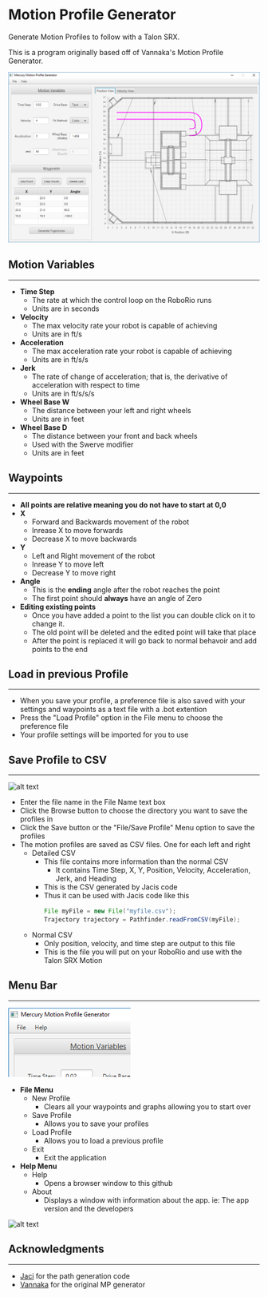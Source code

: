 # Motion Profile Generator
Generate Motion Profiles to follow with a Talon SRX.

This is a program originally based off of Vannaka's Motion Profile Generator.
 
![alt text][logo]

[logo]: https://github.com/Endoman123/motion-profile-generator/blob/master/images/motionwindow.jpg

## Motion Variables
---
- **Time Step**
	- The rate at which the control loop on the RoboRio runs
	- Units are in seconds
- **Velocity**
	- The max velocity rate your robot is capable of achieving
	- Units are in ft/s
- **Acceleration**
	- The max acceleration rate your robot is capable of achieving
	- Units are in ft/s/s
- **Jerk**
	- The rate of change of acceleration; that is, the derivative of acceleration with respect to time
	- Units are in ft/s/s/s
- **Wheel Base W**
	- The distance between your left and right wheels
	- Units are in feet
- **Wheel Base D**
	- The distance between your front and back wheels
	- Used with the Swerve modifier
	- Units are in feet
	
## Waypoints
---
- **All points are relative meaning you do not have to start at 0,0**
- **X**
	- Forward and Backwards movement of the robot
	- Inrease X to move forwards
	- Decrease X to move backwards
- **Y**
	- Left and Right movement of the robot
	- Inrease Y to move left
	- Decrease Y to move right
- **Angle**
	- This is the **ending** angle after the robot reaches the point
	- The first point should **always** have an angle of Zero
- **Editing existing points**
	- Once you have added a point to the list you can double click on it to change it. 
	- The old point will be deleted and the edited point will take that place
	- After the point is replaced it will go back to normal behavoir and add points to the end

## Load in previous Profile
---
- When you save your profile, a preference file is also saved with your settings and waypoints as a text file with a .bot extention
- Press the "Load Profile" option in the File menu to choose the preference file 
- Your profile settings will be imported for you to use
	
## Save Profile to CSV
---
 
![alt text][logo1]

[logo1]: https://github.com/vannaka/Motion_Profile_Generator/blob/master/images/ChooseDirectory.PNG

- Enter the file name in the File Name text box
- Click the Browse button to choose the directory you want to save the profiles in
- Click the Save button or the "File/Save Profile" Menu option to save the profiles
- The motion profiles are saved as CSV files. One for each left and right
	- Detailed CSV
		- This file contains more information than the normal CSV 
			- It contains Time Step, X, Y, Position, Velocity, Acceleration, Jerk, and Heading
		- This is the CSV generated by Jacis code
		- Thus it can be used with Jacis code like this
			```java  
			File myFile = new File("myfile.csv");
			Trajectory trajectory = Pathfinder.readFromCSV(myFile);
			```
	- Normal CSV
		- Only position, velocity, and time step are output to this file
		- This is the file you will put on your RoboRio and use with the Talon SRX Motion

## Menu Bar
---

![alt text][logo2]

[logo2]: https://github.com/Endoman123/motion-profile-generator/blob/master/images/menubar.jpg

- **File Menu**
	- New Profile
		- Clears all your waypoints and graphs allowing you to start over
	- Save Profile
		- Allows you to save your profiles
	- Load Profile
		- Allows you to load a previous profile
	- Exit
		- Exit the application
- **Help Menu**
	- Help
		- Opens a browser window to this github
	- About
		- Displays a window with information about the app. ie: The app version and the developers
		
![alt text][logo3]

[logo3]: https://github.com/vannaka/Motion_Profile_Generator/blob/master/images/About.PNG

## Acknowledgments
---

- [Jaci](https://github.com/JacisNonsense/Pathfinder) for the path generation code
- [Vannaka](https://github.com/vannaka/Motion_Profile_Generator) for the original MP generator
